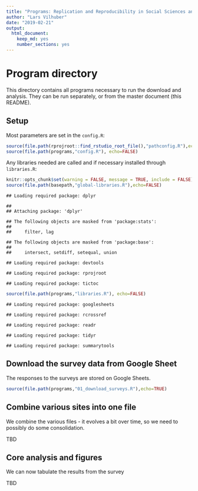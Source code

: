 ```yaml
---
title: "Programs: Replication and Reproducibility in Social Sciences and Statistics: Context, Concerns, and Concrete Measures"
author: "Lars Vilhuber"
date: "2019-02-21"
output: 
  html_document: 
    keep_md: yes
    number_sections: yes
---
```



# Program directory
This directory contains all programs necessary to run the download and analysis. They can be run separately, or from the master document (this README). 

## Setup
Most parameters are set in the `config.R`:

```r
source(file.path(rprojroot::find_rstudio_root_file(),"pathconfig.R"),echo=FALSE)
source(file.path(programs,"config.R"), echo=FALSE)
```

Any libraries needed are called and if necessary installed through `libraries.R`:


```r
knitr::opts_chunk$set(warning = FALSE, message = TRUE, include = FALSE)
source(file.path(basepath,"global-libraries.R"),echo=FALSE)
```

```
## Loading required package: dplyr
```

```
## 
## Attaching package: 'dplyr'
```

```
## The following objects are masked from 'package:stats':
## 
##     filter, lag
```

```
## The following objects are masked from 'package:base':
## 
##     intersect, setdiff, setequal, union
```

```
## Loading required package: devtools
```

```
## Loading required package: rprojroot
```

```
## Loading required package: tictoc
```

```r
source(file.path(programs,"libraries.R"), echo=FALSE)
```

```
## Loading required package: googlesheets
```

```
## Loading required package: rcrossref
```

```
## Loading required package: readr
```

```
## Loading required package: tidyr
```

```
## Loading required package: summarytools
```



## Download the survey data from Google Sheet
The responses to the surveys are stored on Google Sheets. 

```r
source(file.path(programs,"01_download_surveys.R"),echo=TRUE)
```

## Combine various sites into one file
We combine the various files - it evolves a bit over time, so we need to possibly do some consolidation.

TBD


## Core analysis and figures
We can now tabulate the results from the survey

TBD
